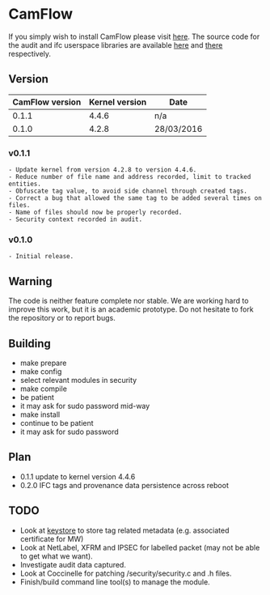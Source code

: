 # CamFlow

If you simply wish to install CamFlow please visit [here](https://github.com/CamFlow/camflow-install).
The source code for the audit and ifc userspace libraries are available [here](https://github.com/CamFlow/camflow-audit-lib) and [there](https://github.com/CamFlow/camflow-ifc-lib) respectively.

## Version

| CamFlow version | Kernel version | Date       |
| --------------- |----------------| ---------- |
| 0.1.1           | 4.4.6          | n/a        |
| 0.1.0           | 4.2.8          | 28/03/2016 |

### v0.1.1

```
- Update kernel from version 4.2.8 to version 4.4.6.
- Reduce number of file name and address recorded, limit to tracked entities.
- Obfuscate tag value, to avoid side channel through created tags.
- Correct a bug that allowed the same tag to be added several times on files.
- Name of files should now be properly recorded.
- Security context recorded in audit.
```

### v0.1.0

```
- Initial release.
```

## Warning

The code is neither feature complete nor stable.
We are working hard to improve this work, but it is an academic prototype.
Do not hesitate to fork the repository or to report bugs.

## Building
* make prepare
* make config
 * select relevant modules in security
* make compile
 * be patient
 * it may ask for sudo password mid-way
* make install
 * continue to be patient
 * it may ask for sudo password

## Plan
* 0.1.1 update to kernel version 4.4.6
* 0.2.0 IFC tags and provenance data persistence across reboot

## TODO
* Look at [keystore](https://lwn.net/Articles/210502/) to store tag related metadata (e.g. associated certificate for MW)
* Look at NetLabel, XFRM and IPSEC for labelled packet (may not be able to get what we want).
* Investigate audit data captured.
* Look at Coccinelle for patching /security/security.c and .h files.
* Finish/build command line tool(s) to manage the module.

